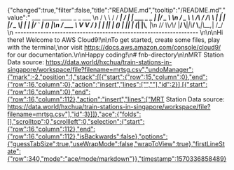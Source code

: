 {"changed":true,"filter":false,"title":"README.md","tooltip":"/README.md","value":"         ___        ______     ____ _                 _  ___  \n        / \\ \\      / / ___|   / ___| | ___  _   _  __| |/ _ \\ \n       / _ \\ \\ /\\ / /\\___ \\  | |   | |/ _ \\| | | |/ _` | (_) |\n      / ___ \\ V  V /  ___) | | |___| | (_) | |_| | (_| |\\__, |\n     /_/   \\_\\_/\\_/  |____/   \\____|_|\\___/ \\__,_|\\__,_|  /_/ \n ----------------------------------------------------------------- \n\n\nHi there! Welcome to AWS Cloud9!\n\nTo get started, create some files, play with the terminal,\nor visit https://docs.aws.amazon.com/console/cloud9/ for our documentation.\n\nHappy coding!\n# fnb-directory\n\nMRT Station Data source: https://data.world/hxchua/train-stations-in-singapore/workspace/file?filename=mrtsg.csv","undoManager":{"mark":-2,"position":1,"stack":[[{"start":{"row":15,"column":0},"end":{"row":16,"column":0},"action":"insert","lines":["",""],"id":2}],[{"start":{"row":16,"column":0},"end":{"row":16,"column":112},"action":"insert","lines":["MRT Station Data source: https://data.world/hxchua/train-stations-in-singapore/workspace/file?filename=mrtsg.csv"],"id":3}]]},"ace":{"folds":[],"scrolltop":0,"scrollleft":0,"selection":{"start":{"row":16,"column":112},"end":{"row":16,"column":112},"isBackwards":false},"options":{"guessTabSize":true,"useWrapMode":false,"wrapToView":true},"firstLineState":{"row":340,"mode":"ace/mode/markdown"}},"timestamp":1570336858489}